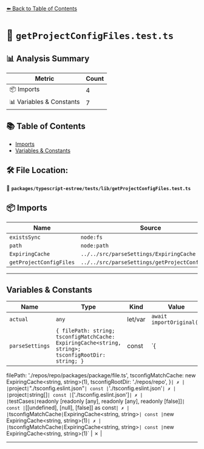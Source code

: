 [⬅️ Back to Table of Contents](../../../../index.md)

# 📄 `getProjectConfigFiles.test.ts`

## 📊 Analysis Summary

| Metric | Count |
|--------|-------|
| 📦 Imports | 4 |
| 📊 Variables & Constants | 7 |

## 📚 Table of Contents

- [Imports](#imports)
- [Variables & Constants](#variables-constants)

## 🛠️ File Location:
📂 **`packages/typescript-estree/tests/lib/getProjectConfigFiles.test.ts`**

## 📦 Imports

| Name | Source |
|------|--------|
| `existsSync` | `node:fs` |
| `path` | `node:path` |
| `ExpiringCache` | `../../src/parseSettings/ExpiringCache` |
| `getProjectConfigFiles` | `../../src/parseSettings/getProjectConfigFiles` |


---

## Variables & Constants

| Name | Type | Kind | Value | Exported |
|------|------|------|-------|----------|
| `actual` | `any` | let/var | `await importOriginal()` | ✗ |
| `parseSettings` | `{ filePath: string; tsconfigMatchCache: ExpiringCache<string, string>; tsconfigRootDir: string; }` | const | `{
  filePath: './repos/repo/packages/package/file.ts',
  tsconfigMatchCache: new ExpiringCache<string, string>(1),
  tsconfigRootDir: './repos/repo',
}` | ✗ |
| `project` | `"./tsconfig.eslint.json"` | const | `'./tsconfig.eslint.json'` | ✗ |
| `project` | `string[]` | const | `['./tsconfig.eslint.json']` | ✗ |
| `testCases` | `readonly [readonly [any], readonly [any], readonly [false]]` | const | `[[undefined], [null], [false]] as const` | ✗ |
| `tsconfigMatchCache` | `ExpiringCache<string, string>` | const | `new ExpiringCache<string, string>(1)` | ✗ |
| `tsconfigMatchCache` | `ExpiringCache<string, string>` | const | `new ExpiringCache<string, string>(1)` | ✗ |


---